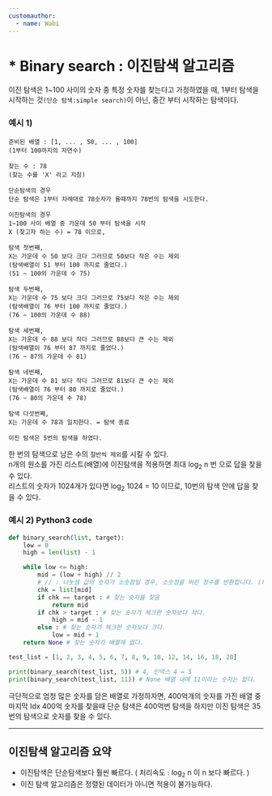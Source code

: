 ```yaml
---
customauthor:
  - name: Wabi
---
```

# * Binary search : 이진탐색 알고리즘
<Author/>

이진 탐색은 1~100 사이의 숫자 중 특정 숫자를 찾는다고 가정하였을 때, 1부터 탐색을 시작하는 것`(단순 탐색:simple search)`이 아닌, 중간 부터 시작하는 탐색이다.

### 예시 1)
```
준비된 배열 : [1, ... , 50, ... , 100]
(1부터 100까지의 자연수)

찾는 수 : 78
(찾는 수를 'X' 라고 지칭)

단순탐색의 경우
단순 탐색은 1부터 차례대로 78숫자가 올때까지 78번의 탐색을 시도한다.

이진탐색의 경우
1~100 사이 배열 중 가운데 50 부터 탐색을 시작
X (찾고자 하는 수) = 78 이므로,

탐색 첫번째,
X는 가운데 수 50 보다 크다 그러므로 50보다 작은 수는 제외
(탐색배열이 51 부터 100 까지로 줄었다.)
(51 ~ 100의 가운데 수 75)

탐색 두번째,
X는 가운데 수 75 보다 크다 그러므로 75보다 작은 수는 제외
(탐색배열이 76 부터 100 까지로 줄었다.)
(76 ~ 100의 가운데 수 88)

탐색 세번째,
X는 가운데 수 88 보다 작다 그러므로 88보다 큰 수는 제외
(탐색배열이 76 부터 87 까지로 줄었다.)
(76 ~ 87의 가운데 수 81)

탐색 네번째,
X는 가운데 수 81 보다 작다 그러므로 81보다 큰 수는 제외
(탐색배열이 76 부터 80 까지로 줄었다.)
(76 ~ 80의 가운데 수 78)

탐색 다섯번째,
X는 가운데 수 78과 일치한다. = 탐색 종료

이진 탐색은 5번의 탐색을 하였다.
```

한 번의 탐색으로 남은 수의 `절반씩 제외`를 시킬 수 있다.\
n개의 원소를 가진 리스트(배열)에 이진탐색을 적용하면 최대 log<sub>2</sub> n 번 으로 답을 찾을 수 있다.\
리스트의 숫자가 1024개가 있다면 log<sub>2</sub> 1024 = 10 이므로, 10번의 탐색 안에 답을 찾을 수 있다.

### 예시 2) Python3 code
```python
def binary_search(list, target):
    low = 0
    high = len(list) - 1

    while low <= high:
        mid = (low + high) // 2
        # // : 나눗셈 값의 숫자가 소숫점일 경우, 소숫점을 버린 정수를 반환합니다. (floor division)
        chk = list[mid]
        if chk == target : # 찾는 숫자를 찾음
            return mid
        if chk > target : # 찾는 숫자가 체크한 숫자보다 작다.
            high = mid - 1
        else : # 찾는 숫자가 체크한 숫자보다 크다.
            low = mid + 1
    return None # 찾는 숫자가 배열에 없다.

test_list = [1, 2, 3, 4, 5, 6, 7, 8, 9, 10, 12, 14, 16, 18, 20]

print(binary_search(test_list, 5)) # 4, 인덱스 4 = 5
print(binary_search(test_list, 11)) # None 배열 내에 11이라는 숫자는 없다.
```

극단적으로 엄청 많은 숫자를 담은 배열로 가정하자면, 400억개의 숫자를 가진 배열 중 마지막 Idx 400억 숫자를 찾을때 단순 탐색은 400억번 탐색을 하지만 이진 탐색은 35번의 탐색으로 숫자를 찾을 수 있다.

---

## 이진탐색 알고리즘 요약

- 이진탐색은 단순탐색보다 훨씬 빠르다. ( 처리속도 : log<sub>2</sub> n 이 n 보다 빠르다. )
- 이진 탐색 알고리즘은 정렬된 데이터가 아니면 적용이 불가능하다.